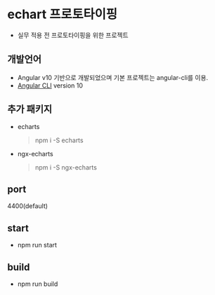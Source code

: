# echart 프로토타이핑

- 실무 적용 전 프로토타이핑을 위한 프로젝트

## 개발언어

- Angular v10 기반으로 개발되었으며 기본 프로젝트는 angular-cli를 이용.
- [Angular CLI](https://github.com/angular/angular-cli) version 10

## 추가 패키지

- echarts
  > npm i -S echarts

- ngx-echarts
  > npm i -S ngx-echarts

## port

4400(default)

## start

- npm run start

## build

- npm run build
